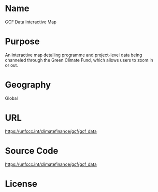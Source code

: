 # Name

GCF Data Interactive Map

# Purpose

An interactive map detailing programme and project-level data being channeled through the Green Climate Fund, which allows users to zoom in or out.


# Geography

Global

# URL

https://unfccc.int/climatefinance/gcf/gcf_data

# Source Code

https://unfccc.int/climatefinance/gcf/gcf_data

# License
